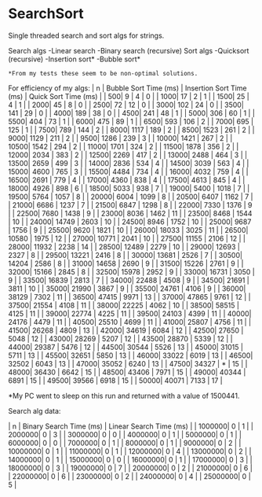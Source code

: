 # SearchSort
Single threaded search and sort algs for strings.
  
  Search algs
    -Linear search
    -Binary search (recursive)
   Sort algs
    -Quicksort  (recursive)
    -Insertion sort*
    -Bubble sort*
    
    *From my tests these seem to be non-optimal solutions.
   
   For efficiency of my algs:
  |	n  |	Bubble Sort Time (ms)	| Insertion Sort Time (ms)	| Quick Sort Time (ms)	|
  |	500| 		 	9	|  	4	| 		 	0	|
  |	1000| 		 	17	|  	2	| 		 	1	|
  |	1500| 		 	25	|  	4	| 		 	1	|
  |	2000| 		 	45	|  	8	| 		 	0	|
  |	2500| 		 	72	|  	12	| 		 	0	|
  |	3000| 		 	102	|  	24	| 		 	0	|
  |	3500| 		 	141	|  	29	| 		 	0	|
  |	4000| 		 	189	|  	38	| 		 	0	|
  |	4500| 		 	241	|  	48	| 		 	1	|
  |	5000| 		 	306	|  	60	| 		 	1	|
  |	5500| 		 	404	|  	73	| 		 	1	|
  |	6000| 		 	475	|  	89	| 		 	1	|
  |	6500| 		 	593	|  	106	| 		 	2	|
  |	7000| 		 	695	|  	125	| 		 	1	|
  |	7500| 		 	789	|  	144	| 		 	2	|
  |	8000| 		 	1117	|  	189	| 		 	2	|
  |	8500| 		 	1523	|  	261	| 		 	2	|
  |	9000| 		 	1129	|  	211	| 		 	2	|
  |	9500| 		 	1286	|  	239	| 		 	3	|
  |	10000| 		 	1421	|  	267	| 		 	2	|
  |	10500| 		 	1542	|  	294	| 		 	2	|
  |	11000| 		 	1701	|  	324	| 		 	2	|
  |	11500| 		 	1878	|  	356	| 		 	2	|
  |	12000| 		 	2034	|  	383	| 		 	2	|
  |	12500| 		 	2269	|  	417	| 		 	2	|
  |	13000| 		 	2488	|  	464	| 		 	3	|
  |	13500| 		 	2659	|  	499	| 		 	3	|
  |	14000| 		 	2836	|  	534	| 		 	4	|
  |	14500| 		 	3039	|  	563	| 		 	4	|
  |	15000| 		 	4600	|  	765	| 		 	3	|
  |	15500| 		 	4484	|  	734	| 		 	4	|
  |	16000| 		 	4032	|  	759	| 		 	4	|
  |	16500| 		 	2691	|  	779	| 		 	4	|
  |	17000| 		 	4360	|  	838	| 		 	4	|
  |	17500| 		 	4613	|  	845	| 		 	4	|
  |	18000| 		 	4926	|  	898	| 		 	6	|
  |	18500| 		 	5033	|  	938	| 		 	7	|
  |	19000| 		 	5400	|  	1018	| 		 	7	|
  |	19500| 		 	5764	|  	1057	| 		 	8	|
  |	20000| 		 	6004	|  	1099	| 		 	8	|
  |	20500| 		 	6407	|  	1162	| 		 	7	|
  |	21000| 		 	6686	|  	1237	| 		 	7	|
  |	21500| 		 	6847	|  	1298	| 		 	8	|
  |	22000| 		 	7330	|  	1376	| 		 	9	|
  |	22500| 		 	7680	|  	1438	| 		 	9	|
  |	23000| 		 	8036	|  	1462	| 		 	11	|
  |	23500| 		 	8468	|  	1544	| 		 	10	|
  |	24000| 		 	14749	|  	2603	| 		 	10	|
  |	24500| 		 	8946	|  	1752	| 		 	10	|
  |	25000| 		 	9687	|  	1756	| 		 	9	|
  |	25500| 		 	9620	|  	1821	| 		 	10	|
  |	26000| 		 	18033	|  	3025	| 		 	11	|
  |	26500| 		 	10580	|  	1975	| 		 	12	|
  |	27000| 		 	10771	|  	2041	| 		 	10	|
  |	27500| 		 	11155	|  	2106	| 		 	12	|
  |	28000| 		 	11932	|  	2238	| 		 	14	|
  |	28500| 		 	12489	|  	2279	| 		 	10	|
  |	29000| 		 	12693	|  	2327	| 		 	8	|
  |	29500| 		 	13221	|  	2416	| 		 	8	|
  |	30000| 		 	13681	|  	2526	| 		 	7	|
  |	30500| 		 	14204	|  	2586	| 		 	8	|
  |	31000| 		 	14658	|  	2690	| 		 	9	|
  |	31500| 		 	15226	|  	2761	| 		 	9	|
  |	32000| 		 	15166	|  	2845	| 		 	8	|
  |	32500| 		 	15978	|  	2952	| 		 	9	|
  |	33000| 		 	16731	|  	3050	| 		 	9	|
  |	33500| 		 	16839	|  	2813	| 		 	7	|
  |	34000| 		 	22488	|  	4508	| 		 	9	|
  |	34500| 		 	21691	|  	3811	| 		 	10	|
  |	35000| 		 	21990	|  	3867	| 		 	9	|
  |	35500| 		 	24761	|  	4106	| 		 	9	|
  |	36000| 		 	38129	|  	7302	| 		 	11	|
  |	36500| 		 	47415	|  	9971	| 		 	13	|
  |	37000| 		 	47865	|  	9761	| 		 	12	|
  |	37500| 		 	21554	|  	4108	| 		 	11	|
  |	38000| 		 	22225	|  	4062	| 		 	10	|
  |	38500| 		 	58515	|  	4125	| 		 	11	|
  |	39000| 		 	22774	|  	4225	| 		 	11	|
  |	39500| 		 	24103	|  	4399	| 		 	11	|
  |	40000| 		 	24176	|  	4479	| 		 	11	|
  |	40500| 		 	25510	|  	4699	| 		 	11	|
  |	41000| 		 	25807	|  	4756	| 		 	11	|
  |	41500| 		 	26268	|  	4809	| 		 	13	|
  |	42000| 		 	34619	|  	6084	| 		 	12	|
  |	42500| 		 	27650	|  	5048	| 		 	12	|
  |	43000| 		 	28269	|  	5207	| 		 	12	|
  |	43500| 		 	28870	|  	5339	| 		 	12	|
  |	44000| 		 	29387	|  	5476	| 		 	12	|
  |	44500| 		 	30544	|  	5526	| 		 	13	|
  |	45000| 		 	31015	|  	5711	| 		 	13	|
  |	45500| 		 	32651	|  	5850	| 		 	13	|
  |	46000| 		 	33022	|  	6019	| 		 	13	|
  |	46500| 		 	32502	|  	6043	| 		 	13	|
  |	47000| 		 	35052	|  	6240	| 		 	13	|
  |	47500| 		 	34327	|  	*	| 		 	15	|
  |	48000| 		 	36430	|  	6642	| 		 	15	|
  |	48500| 		 	43406	|  	7971	| 		 	15	|
  |	49000| 		 	40344	|  	6891	| 		 	15	|
  |	49500| 		 	39566	|  	6918	| 		 	15	|
  |	50000| 		 	40071	|  	7133	| 		 	17	|

*My PC went to sleep on this run and returned with a value of 1500441.

Search alg data:

  |	n 	|	Binary Search Time (ms)	| Linear Search Time (ms)	|
  |	1000000|		 	0	|		 	1	|
  |	2000000|		 	0	|		 	3	|
  |	3000000|		 	0	|		 	0	|
  |	4000000|		 	0	|		 	1	|
  |	5000000|		 	0	|		 	1	|
  |	6000000|		 	0	|		 	0	|
  |	7000000|		 	0	|		 	1	|
  |	8000000|		 	0	|		 	1	|
  |	9000000|		 	0	|		 	2	|
  |	10000000|		 	0	|		 	1	|
  |	11000000|		 	0	|		 	1	|
  |	12000000|		 	0	|		 	4	|
  |	13000000|		 	0	|		 	2	|
  |	14000000|		 	0	|		 	1	|
  |	15000000|		 	0	|		 	0	|
  |	16000000|		 	0	|		 	1	|
  |	17000000|		 	0	|		 	3	|
  |	18000000|		 	0	|		 	3	|
  |	19000000|		 	0	|		 	7	|
  |	20000000|		 	0	|		 	2	|
  |	21000000|		 	0	|		 	6	|
  |	22000000|		 	0	|		 	6	|
  |	23000000|		 	0	|		 	2	|
  |	24000000|		 	0	|		 	4	|
  |	25000000|		 	0	|		 	5	|

